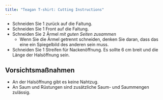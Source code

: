 ```yaml
---
title: "Teagan T-shirt: Cutting Instructions"
---
```


- Schneiden Sie 1 zurück auf die Faltung.
- Schneiden Sie 1 Front auf die Faltung.
- Schneiden Sie 2 Ärmel _mit guten Seiten zusammen_
  - Wenn Sie die Ärmel getrennt schneiden, denken Sie daran, dass das eine ein Spiegelbild des anderen sein muss.
- Schneiden Sie 1 Streifen für Nackenöffnung. Es sollte 6 cm breit und die Länge der Halsöffnung sein.

## Vorsichtsmaßnahmen

- An der Halsöffnung gibt es keine Nahtzug.
- An Saum und Rüstungen sind zusätzliche Saum- und Saummengen zulässig.
